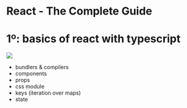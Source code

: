 # React - The Complete Guide

# 1º: basics of react with typescript

![](/docs/img/overviewFundamentals.png)

- bundlers & compilers
- components
- props
- css module
- keys (iteration over maps)
- state

